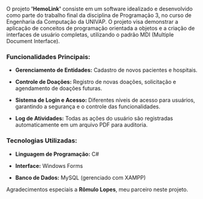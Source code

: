 O projeto **'HemoLink'** consiste em um software idealizado e desenvolvido como parte do trabalho final da disciplina de Programação 3, no curso de Engenharia da Computação da UNIVAP. O projeto visa demonstrar a aplicação de conceitos de programação orientada a objetos e a criação de interfaces de usuário completas, utilizando o padrão MDI (Multiple Document Interface).

### Funcionalidades Principais:

- **Gerenciamento de Entidades:** Cadastro de novos pacientes e hospitais.

- **Controle de Doações:** Registro de novas doações, solicitação e agendamento de doações futuras.

- **Sistema de Login e Acesso:** Diferentes níveis de acesso para usuários, garantindo a segurança e o controle das funcionalidades.

- **Log de Atividades:** Todas as ações do usuário são registradas automaticamente em um arquivo PDF para auditoria.

### Tecnologias Utilizadas:

- **Linguagem de Programação:** C#

- **Interface:** Windows Forms

- **Banco de Dados:** MySQL (gerenciado com XAMPP)

Agradecimentos especiais a **Rômulo Lopes**, meu parceiro neste projeto.
